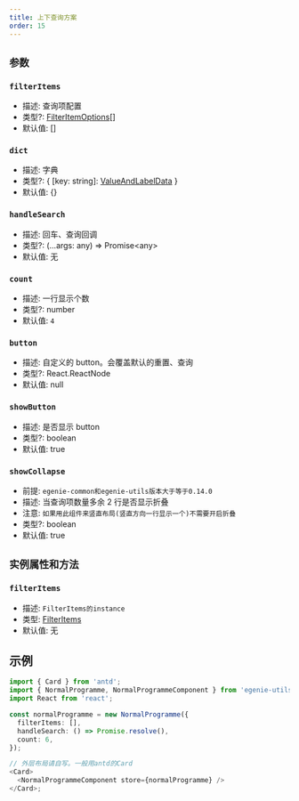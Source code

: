 ```yaml
---
title: 上下查询方案
order: 15
---
```


## `参数`

### `filterItems`

- 描述: 查询项配置
- 类型?: [FilterItemOptions](./filter-base#filteritemoptions)[]
- 默认值: []

### `dict`

- 描述: 字典
- 类型?: { [key: string]: [ValueAndLabelData](./filter-base#valueandlabeldata) }
- 默认值: {}

### `handleSearch`

- 描述: 回车、查询回调
- 类型?: (...args: any) => Promise\<any>
- 默认值: 无

### `count`

- 描述: 一行显示个数
- 类型?: number
- 默认值: `4`

### `button`

- 描述: 自定义的 button。会覆盖默认的重置、查询
- 类型?: React.ReactNode
- 默认值: null

### `showButton`

- 描述: 是否显示 button
- 类型?: boolean
- 默认值: true

### `showCollapse`

- 前提: `egenie-common和egenie-utils版本大于等于0.14.0`
- 描述: 当查询项数量多余 2 行是否显示折叠
- 注意: `如果用此组件来竖直布局(竖直方向一行显示一个)不需要开启折叠`
- 类型?: boolean
- 默认值: true

## `实例属性和方法`

### `filterItems`

- 描述: `FilterItems的instance`
- 类型: [FilterItems](./filter-items#实例属性和方法)
- 默认值: 无

## 示例

```ts
import { Card } from 'antd';
import { NormalProgramme, NormalProgrammeComponent } from 'egenie-utils';
import React from 'react';

const normalProgramme = new NormalProgramme({
  filterItems: [],
  handleSearch: () => Promise.resolve(),
  count: 6,
});

// 外层布局请自写。一般用antd的Card
<Card>
  <NormalProgrammeComponent store={normalProgramme} />
</Card>;
```
